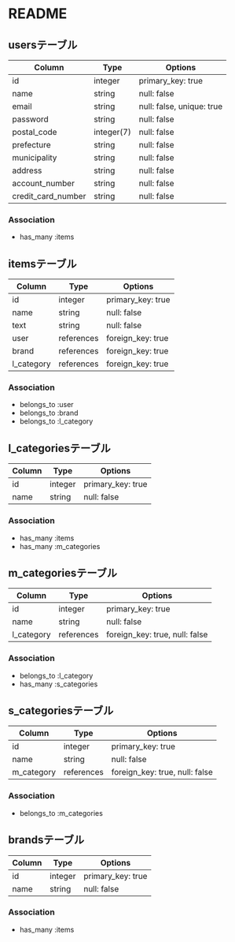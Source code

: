 # README
## usersテーブル
|Column|Type|Options|
|------|----|-------|
|id|integer|primary_key: true|
|name|string|null: false|
|email|string|null: false, unique: true|
|password|string|null: false|
|postal_code|integer(7)|null: false|
|prefecture|string|null: false|
|municipality|string|null: false|
|address|string|null: false|
|account_number|string|null: false|
|credit_card_number|string|null: false|

### Association
- has_many :items

## itemsテーブル
|Column|Type|Options|
|------|----|-------|
|id|integer|primary_key: true|
|name|string|null: false|
|text|string|null: false|
|user|references|foreign_key: true|
|brand|references|foreign_key: true|
|l_category|references|foreign_key: true|

### Association
- belongs_to :user
- belongs_to :brand
- belongs_to :l_category

## l_categoriesテーブル
|Column|Type|Options|
|------|----|-------|
|id|integer|primary_key: true|
|name|string|null: false|

### Association
- has_many :items
- has_many :m_categories

## m_categoriesテーブル
|Column|Type|Options|
|------|----|-------|
|id|integer|primary_key: true|
|name|string|null: false|
|l_category|references|foreign_key: true, null: false|

### Association
- belongs_to :l_category
- has_many :s_categories

## s_categoriesテーブル
|Column|Type|Options|
|------|----|-------|
|id|integer|primary_key: true|
|name|string|null: false|
|m_category|references|foreign_key: true, null: false|

### Association
- belongs_to :m_categories

## brandsテーブル
|Column|Type|Options|
|------|----|-------|
|id|integer|primary_key: true|
|name|string|null: false|

### Association
- has_many :items
